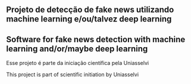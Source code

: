 ## Projeto de detecção de fake news utilizando machine learning e/ou/talvez deep learning

## Software for fake news detection with machine learning and/or/maybe deep learning

Esse projeto é parte da iniciação científica pela Uniasselvi

This project is part of scientific initiation by Uniasselvi
